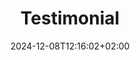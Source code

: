 ---
title: 'Testimonial'
date: 2024-12-08T12:16:02+02:00
draft: false
type: testimonial
layout: testimonial
---